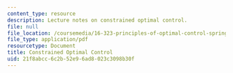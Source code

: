 ```yaml
---
content_type: resource
description: Lecture notes on constrained optimal control.
file: null
file_location: /coursemedia/16-323-principles-of-optimal-control-spring-2008/21f8abcc6c2b52e96ad8023c3098b30f_lec9.pdf
file_type: application/pdf
resourcetype: Document
title: Constrained Optimal Control
uid: 21f8abcc-6c2b-52e9-6ad8-023c3098b30f
---
```


